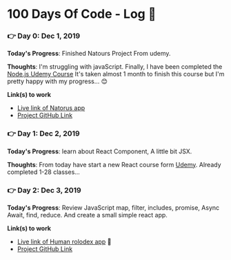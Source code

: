 <!-- ### Day 0: February 30, 2016 (Example 2)
##### (delete me or comment me out)

**Today's Progress**: Fixed CSS, worked on canvas functionality for the app.

**Thoughts**: I really struggled with CSS, but, overall, I feel like I am slowly getting better at it. Canvas is still new for me, but I managed to figure out some basic functionality.

**Link(s) to work**: [Calculator App](http://www.example.com)


### Day 1: June 27, Monday

**Today's Progress**: I've gone through many exercises on FreeCodeCamp.

**Thoughts** I've recently started coding, and it's a great feeling when I finally solve an algorithm challenge after a lot of attempts and hours spent.

**Link(s) to work**
1. [Find the Longest Word in a String](https://www.freecodecamp.com/challenges/find-the-longest-word-in-a-string)
2. [Title Case a Sentence](https://www.freecodecamp.com/challenges/title-case-a-sentence) -->
# 100 Days Of Code - Log 📆


### 👉 Day 0: Dec 1, 2019

**Today's Progress**: Finished Natours Project From udemy.

**Thoughts**: I'm struggling with javaScript. Finally, I have been completed the [Node.js Udemy Course](https://www.udemy.com/course/nodejs-express-mongodb-bootcamp/) It's taken almost 1 month to finish this course but I'm pretty happy with my progress... 😊

**Link(s) to work**
* [Live link of Natorus app](https://natours.meetramin.com)
* [Project GitHub Link](https://github.com/TorabRamin/Natours-App)


### 👉 Day 1: Dec 2, 2019

**Today's Progress**: learn about React Component, A little bit JSX.

**Thoughts**: From today have start a new React course form [Udemy](https://www.udemy.com/course/complete-react-developer-zero-to-mastery/). Already completed 1-28 classes...



### 👉 Day 2: Dec 3, 2019

**Today's Progress**: Review JavaScript map, filter, includes, promise, Async Await, find, reduce. And create a small simple react app.

**Link(s) to work**
* [Live link of Human rolodex app](https://rolodex.meetramin.com/) 📇
* [Project GitHub Link](https://github.com/TorabRamin/Human-Rolodex)